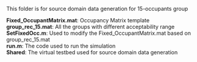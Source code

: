 This folder is for source domain data generation for 15-occupants group

**Fixed_OccupantMatrix.mat**: Occupancy Matrix template    
**group_rec_15.mat**: All the groups with different acceptability range    
**SetFixedOcc.m**: Used to modify the Fixed_OccupantMatrix.mat based on group_rec_15.mat    
**run.m**: The code used to run the simulation    
**Shared**: The virtual testbed used for source domain data generation

